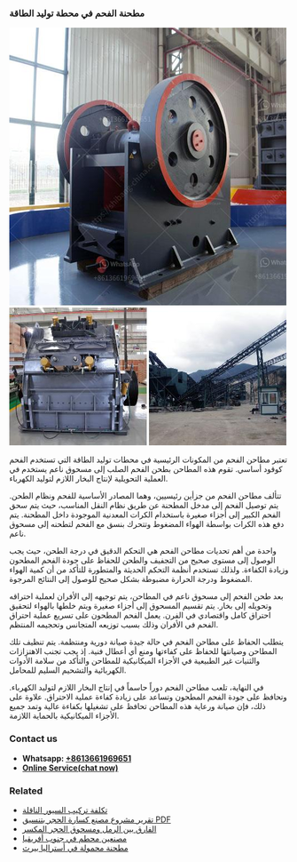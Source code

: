 <h3>مطحنة الفحم في محطة توليد الطاقة</h3><img src='1701854023.jpg' alt=''><p>تعتبر مطاحن الفحم من المكونات الرئيسية في محطات توليد الطاقة التي تستخدم الفحم كوقود أساسي. تقوم هذه المطاحن بطحن الفحم الصلب إلى مسحوق ناعم يستخدم في العملية التحويلية لإنتاج البخار اللازم لتوليد الكهرباء.</p><p>تتألف مطاحن الفحم من جزأين رئيسيين، وهما المصادر الأساسية للفحم ونظام الطحن. يتم توصيل الفحم إلى مدخل المطحنة عن طريق نظام النقل المناسب، حيث يتم سحق الفحم الكبير إلى أجزاء صغيرة باستخدام الكرات المعدنية الموجودة داخل المطحنة. يتم دفع هذه الكرات بواسطة الهواء المضغوط وتتحرك بنسق مع الفحم لتطحنه إلى مسحوق ناعم.</p><p>واحدة من أهم تحديات مطاحن الفحم هي التحكم الدقيق في درجة الطحن، حيث يجب الوصول إلى مستوى صحيح من التجفيف والطحن للحفاظ على جودة الفحم المطحون وزيادة الكفاءة. ولذلك تستخدم أنظمة التحكم الحديثة والمتطورة للتأكد من أن كمية الهواء المضغوط ودرجة الحرارة مضبوطة بشكل صحيح للوصول إلى النتائج المرجوة.</p><p>بعد طحن الفحم إلى مسحوق ناعم في المطاحن، يتم توجيهه إلى الأفران لعملية احتراقه وتحويله إلى بخار. يتم تقسيم المسحوق إلى أجزاء صغيرة ويتم خلطها بالهواء لتحقيق احتراق كامل واقتصادي في الفرن. يعمل الفحم المطحون على تسريع عملية احتراق الفحم في الأفران وذلك بسبب توزيعه المتجانس وتحجيمه المنتظم.</p><p>يتطلب الحفاظ على مطاحن الفحم في حالة جيدة صيانة دورية ومنتظمة. يتم تنظيف تلك المطاحن وصيانتها للحفاظ على كفاءتها ومنع أي أعطال فنية. إذ يجب تجنب الاهتزازات والثنيات غير الطبيعية في الأجزاء الميكانيكية للمطاحن والتأكد من سلامة الأدوات الكهربائية والتشحيم السليم للمحامل.</p><p>في النهاية، تلعب مطاحن الفحم دوراً حاسماً في إنتاج البخار اللازم لتوليد الكهرباء. وتحافظ على جودة الفحم المطحون وتساعد على زيادة كفاءة عملية الاحتراق. علاوة على ذلك، فإن صيانة ورعاية هذه المطاحن تحافظ على تشغيلها بكفاءة عالية وتمد جميع الأجزاء الميكانيكية بالحماية اللازمة.</p><h3>Contact us</h3><ul><li><strong>Whatsapp:&nbsp;<a href="https://wa.me/8613661969651">+8613661969651</a></strong></li><li><a href="https://swt.shibang-china.com/?git&amp;zhl&amp;مطحنة الفحم في محطة توليد الطاقة"><strong>Online Service(chat now)</strong></a></li></ul><h3>Related</h3><ul><li><a href='تكلفة تركيب السيور الناقلة.md'>تكلفة تركيب السيور الناقلة</a></li><li><a href='تقرير مشروع مصنع كسارة الحجر بتنسيق PDF.md'>تقرير مشروع مصنع كسارة الحجر بتنسيق PDF</a></li><li><a href='الفارق بين الرمل ومسحوق الحجر المكسر.md'>الفارق بين الرمل ومسحوق الحجر المكسر</a></li><li><a href='مصنعين محطم في جنوب أفريقيا.md'>مصنعين محطم في جنوب أفريقيا</a></li><li><a href='مطحنة محمولة في أستراليا بيرث.md'>مطحنة محمولة في أستراليا بيرث</a></li></ul>